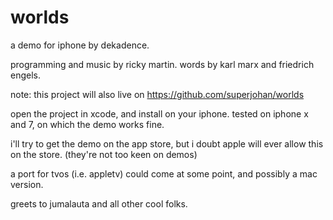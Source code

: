 # worlds

a demo for iphone by dekadence.

programming and music by ricky martin.
words by karl marx and friedrich engels.

note: this project will also live on https://github.com/superjohan/worlds

open the project in xcode, and install on your iphone. tested on iphone x and 7, on which the demo works fine.

i'll try to get the demo on the app store, but i doubt apple will ever allow this on the store. (they're not too keen on demos)

a port for tvos (i.e. appletv) could come at some point, and possibly a mac version.

greets to jumalauta and all other cool folks.
